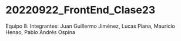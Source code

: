 # 20220922_FrontEnd_Clase23
Equipo 8: Integrantes: Juan Guillermo Jiménez, Lucas Piana, Mauricio Henao, Pablo Andrés Ospina

